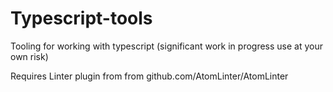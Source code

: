 Typescript-tools
================

Tooling for working with typescript  (significant work in progress use at your own risk)

Requires Linter plugin from
from github.com/AtomLinter/AtomLinter
